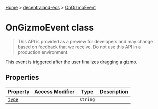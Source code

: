 [Home](./index) &gt; [decentraland-ecs](./decentraland-ecs.md) &gt; [OnGizmoEvent](./decentraland-ecs.ongizmoevent.md)

# OnGizmoEvent class

> This API is provided as a preview for developers and may change based on feedback that we receive. Do not use this API in a production environment.

This event is triggered after the user finalizes dragging a gizmo.

## Properties

|  Property | Access Modifier | Type | Description |
|  --- | --- | --- | --- |
|  [`type`](./decentraland-ecs.ongizmoevent.type.md) |  | `string` |  |

